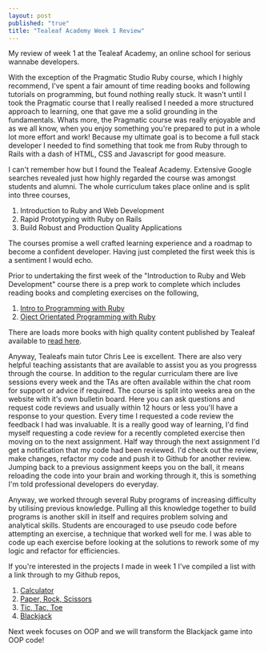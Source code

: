 ```yaml
---
layout: post
published: "true"
title: "Tealeaf Academy Week 1 Review"
---
```


My review of week 1 at the Tealeaf Academy, an online school for serious wannabe developers.

With the exception of the Pragmatic Studio Ruby course, which I highly recommend, I've spent a fair amount of time reading books and following tutorials on programming, but found nothing really stuck. It wasn't until I took the Pragmatic course that I really realised I needed a more structured approach to learning, one that gave me a solid grounding in the fundamentals. Whats more, the Pragmatic course was really enjoyable and as we all know, when you enjoy something you're prepared to put in a whole lot more effort and work! Because my ultimate goal is to become a full stack developer I needed to find something that took me from Ruby through to Rails with a dash of HTML, CSS and Javascript for good measure.

I can't remember how but I found the Tealeaf Academy. Extensive Google searches revealed just how highly regarded the course was amongst students and alumni. The whole curriculum takes place online and is split into three courses,

1. Introduction to Ruby and Web Development
2. Rapid Prototyping with Ruby on Rails
3. Build Robust and Production Quality Applications

The courses promise a well crafted learning experience and a roadmap to become a confident developer. Having just completed the first week this is a sentiment I would echo.

Prior to undertaking the first week of the "Introduction to Ruby and Web Development" course there is a prep work to complete which includes reading books and completing exercises on the following,

1. [Intro to Programming with Ruby](https://www.gotealeaf.com/books/ruby)
2. [Oject Orientated Programming with Ruby](https://www.gotealeaf.com/books/oo_ruby)

There are loads more books with high quality content published by Tealeaf available to [read here](https://www.gotealeaf.com/books).

Anyway, Tealeafs main tutor Chris Lee is excellent. There are also very helpful teaching assistants that are available to assist you as you progresss through the course. In addition to the regular curriculam there are live sessions every week and the TAs are often available within the chat room for support or advice if required. The course is split into weeks area on the website with it's own bulletin board. Here you can ask questions and request code reviews and usually within 12 hours or less you'll have a response to your question. Every time I requested a code review the feedback I had was invaluable. It is a really good way of learning, I'd find myself requesting a code review for a recently completed exercise then moving on to the next assignment. Half way through the next assignment I'd get a notification that my code had been reviewed. I'd check out the review, make changes, refactor my code and push it to Github for another review. Jumping back to a previous assignment keeps you on the ball, it means reloading the code into your brain and working through it, this is something I'm told professional developers do everyday.

Anyway, we worked through several Ruby programs of increasing difficulty by utilising previous knowledge. Pulling all this knowledge together to build programs is another skill in itself and requires problem solving and analytical skills. Students are encouraged to use pseudo code before attempting an exercise, a technique that worked well for me. I was able to code up each exercise before looking at the solutions to rework some of my logic and refactor for efficiencies.

If you're interested in the projects I made in week 1 I've compiled a list with a link through to my Github repos,

1. [Calculator](https://github.com/joeainsworth/ta-tic-tac-toe)
2. [Paper, Rock, Scissors](https://github.com/joeainsworth/ta-rock-paper-scissors)
3. [Tic, Tac, Toe](https://github.com/joeainsworth/ta-tic-tac-toe)
4. [Blackjack](https://github.com/joeainsworth/ta-blackjack)

Next week focuses on OOP and we will transform the Blackjack game into OOP code!
